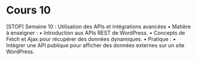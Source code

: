 

# Cours 10
[STOP]
Semaine 10 : Utilisation des APIs et intégrations avancées
	•	Matière à enseigner :
	•	Introduction aux APIs REST de WordPress.
	•	Concepts de Fetch et Ajax pour récupérer des données dynamiques.
	•	Pratique :
	•	Intégrer une API publique pour afficher des données externes sur un site WordPress.